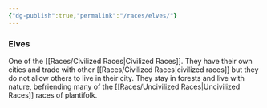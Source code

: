 ```yaml
---
{"dg-publish":true,"permalink":"/races/elves/"}
---
```


### Elves
One of the [[Races/Civilized Races\|Civilized Races]]. They have their own cities and trade with other [[Races/Civilized Races\|civilized races]] but they do not allow others to live in their city. They stay in forests and live with nature, befriending many of the [[Races/Uncivilized Races\|Uncivilized Races]] races of plantifolk.